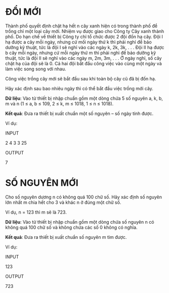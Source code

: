 # ĐỔI MỚI

Thành phố quyết định chặt hạ hết n cây xanh hiện có trong thành phố để trồng chỉ một loại cây mới. Nhiệm vụ được giao cho Công ty Cây xanh thành phố. Do hạn chế về thiết bị Công ty chỉ tổ chức được 2 đội đốn hạ cây. Đội I hạ được a cây mỗi ngày, nhưng cứ mối ngày thứ k thì phải nghỉ để bảo dưỡng kỹ thuật, tức là đội I sẽ nghỉ vào các ngày k, 2k, 3k, . . . Đội II hạ được b cây mỗi ngày, nhưng cứ mỗi ngày thứ m thì phải nghỉ để bảo dưỡng kỹ thuật, tức là đội II sẽ nghỉ vào các ngày m, 2m, 3m, . . . Ở ngày nghỉ, số cây chặt hạ của đội sẽ là 0. Cả hai đội bắt đầu công việc vào cùng một ngày và làm việc song song với nhau.

Công việc trồng cây mới sẽ bắt đầu sau khi toàn bộ cây cũ đã bị đốn hạ.

Hãy xác định sau bao nhiêu ngày thì có thể bắt đầu việc trồng mới cây.

**Dữ liệu**: Vào từ thiết bị nhập chuẩn gồm một dòng chứa 5 số nguyên a, k, b, m và n (1 ≤ a, b ≤ 109, 2 ≤ k, m ≤ 1018, 1 ≤ n ≤ 1018).

**Kết quả**: Đưa ra thiết bị xuất chuẩn một số nguyên – số ngày tính được.

Ví dụ:

INPUT

2 4 3 3 25

OUTPUT

7


# SỐ NGUYÊN MỚI
Cho số nguyên dương n có không quá 100 chữ số. Hãy xác định số nguyên lớn nhất m chia hết cho 3 và khác n ở đúng một chữ số.

Ví dụ, n = 123 thì m sẽ là 723.

**Dữ liệu**: Vào từ thiết bị nhập chuẩn gồm một dòng chứa số nguyên n có không quá 100 chữ số và không chứa các số 0 không có nghĩa.

**Kết quả**: Đưa ra thiết bị xuất chuẩn số nguyên m tìm được.

Ví dụ:

INPUT

123

OUTPUT

723


